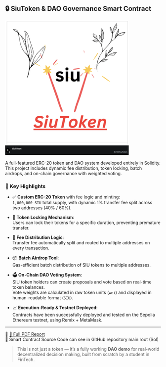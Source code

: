 ## 🔒 SiuToken & DAO Governance Smart Contract

<img src="./SiuToken.png" alt="SiuToken" width="400"/>
<img src="./SiuToken1.png" alt="SiuToken" width="400"/>

A full-featured ERC-20 token and DAO system developed entirely in Solidity.  
This project includes dynamic fee distribution, token locking, batch airdrops, and on-chain governance with weighted voting.

### 🚀 Key Highlights

- ✅ **Custom ERC-20 Token** with fee logic and minting:  
  `1,000,000 SIU` total supply, with dynamic 1% transfer fee split across two addresses (40% / 60%).

- 🔐 **Token Locking Mechanism**:  
  Users can lock their tokens for a specific duration, preventing premature transfer.

- 🎯 **Fee Distribution Logic**:  
  Transfer fee automatically split and routed to multiple addresses on every transaction.

- 📦 **Batch Airdrop Tool**:  
  Gas-efficient batch distribution of SIU tokens to multiple addresses.

- 🗳️ **On-Chain DAO Voting System**:  
  SIU token holders can create proposals and vote based on real-time token balances.  
  Vote weights are calculated in raw token units (`wei`) and displayed in human-readable format (`SIU`).

- 📈 **Execution-Ready & Testnet Deployed**:  
  Contracts have been successfully deployed and tested on the Sepolia Ethereum testnet, using Remix + MetaMask.

---

📄 [📂 Full PDF Report](https://drive.google.com/file/d/1ZEI7BnvRLfd9WSh-Igyba2ojisQhTBeQ/view?usp=sharing)  
🔗 Smart Contract Source Code can see in GitHub repository main root (Sol)

> This is not just a token — it’s a fully working **DAO demo** for real-world decentralized decision making, built from scratch by a student in FinTech.
